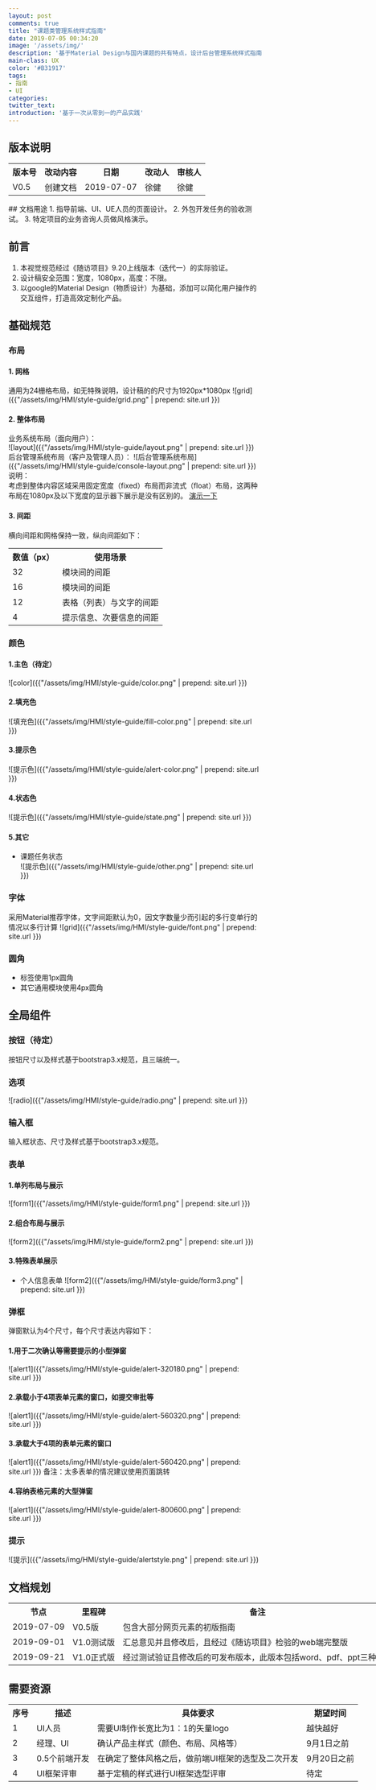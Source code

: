 ```yaml
---
layout: post
comments: true
title: "课题类管理系统样式指南"
date: 2019-07-05 00:34:20
image: '/assets/img/'
description: '基于Material Design与国内课题的共有特点，设计后台管理系统样式指南'
main-class: UX
color: '#B31917'
tags:
- 指南
- UI
categories:
twitter_text:
introduction: '基于一次从零到一的产品实践'
---
```

## 版本说明
<table style="width: 800px;">
    <tbody>
        <tr>
            <th>版本号</th>
            <th>改动内容</th>
            <th>日期</th>
            <th>改动人</th>
            <th>审核人</th>
        </tr>
        <tr>
            <td>V0.5</td>
            <td>创建文档</td>
            <td>2019-07-07</td>
            <td>徐健</td>
            <td>徐健</td>
        </tr>
    </tbody>
</table>
## 文档用途
1. 指导前端、UI、UE人员的页面设计。
2. 外包开发任务的验收测试。
3. 特定项目的业务咨询人员做风格演示。

## 前言
1. 本视觉规范经过《随访项目》9.20上线版本（迭代一）的实际验证。
2. 设计稿安全范围：宽度，1080px，高度：不限。
3. 以google的Material Design（物质设计）为基础，添加可以简化用户操作的交互组件，打造高效定制化产品。  

## 基础规范
### 布局
#### 1. 网格  

通用为24栅格布局，如无特殊说明，设计稿的的尺寸为1920px*1080px
![grid]({{"/assets/img/HMI/style-guide/grid.png" | prepend: site.url }})  

#### 2. 整体布局
业务系统布局（面向用户）：  
![layout]({{"/assets/img/HMI/style-guide/layout.png" | prepend: site.url }})  
后台管理系统布局（客户及管理人员）：
![后台管理系统布局]({{"/assets/img/HMI/style-guide/console-layout.png" | prepend: site.url }})
说明：  
    考虑到整体内容区域采用固定宽度（fixed）布局而非流式（float）布局，这两种布局在1080px及以下宽度的显示器下展示是没有区别的。
    [演示一下](http://localhost:8000/userCenter/Workplace)
#### 3. 间距  
横向间距和网格保持一致，纵向间距如下：
<table style="width: 800px;">
    <tbody>
        <tr>
            <th>数值（px）</th>
            <th>使用场景</th>
        </tr>
        <tr>
            <td>32</td>
            <td>模块间的间距</td>
        </tr>
        <tr>
            <td>16</td>
            <td>模块间的间距</td>
        </tr>
        <tr>
            <td>12</td>
            <td>表格（列表）与文字的间距</td>
        </tr>
        <tr>
            <td>4</td>
            <td>提示信息、次要信息的间距</td>
        </tr>
    </tbody>
</table>

### 颜色  

#### 1.主色（待定）
![color]({{"/assets/img/HMI/style-guide/color.png" | prepend: site.url }})  

#### 2.填充色  
![填充色]({{"/assets/img/HMI/style-guide/fill-color.png" | prepend: site.url }})  
#### 3.提示色
![提示色]({{"/assets/img/HMI/style-guide/alert-color.png" | prepend: site.url }})  
#### 4.状态色
![提示色]({{"/assets/img/HMI/style-guide/state.png" | prepend: site.url }})  
#### 5.其它
- 课题任务状态  
![提示色]({{"/assets/img/HMI/style-guide/other.png" | prepend: site.url }})  

### 字体
采用Material推荐字体，文字间距默认为0，因文字数量少而引起的多行变单行的情况以多行计算
![grid]({{"/assets/img/HMI/style-guide/font.png" | prepend: site.url }})

### 圆角
- 标签使用1px圆角
- 其它通用模块使用4px圆角

## 全局组件
### 按钮（待定）
按钮尺寸以及样式基于bootstrap3.x规范，且三端统一。
### 选项
![radio]({{"/assets/img/HMI/style-guide/radio.png" | prepend: site.url }})
### 输入框
输入框状态、尺寸及样式基于bootstrap3.x规范。
### 表单
#### 1.单列布局与展示
![form1]({{"/assets/img/HMI/style-guide/form1.png" | prepend: site.url }})
#### 2.组合布局与展示
![form2]({{"/assets/img/HMI/style-guide/form2.png" | prepend: site.url }})
#### 3.特殊表单展示
- 个人信息表单
![form2]({{"/assets/img/HMI/style-guide/form3.png" | prepend: site.url }})

### 弹框
弹窗默认为4个尺寸，每个尺寸表达内容如下：
#### 1.用于二次确认等需要提示的小型弹窗
![alert1]({{"/assets/img/HMI/style-guide/alert-320180.png" | prepend: site.url }})
#### 2.承载小于4项表单元素的窗口，如提交审批等
![alert1]({{"/assets/img/HMI/style-guide/alert-560320.png" | prepend: site.url }})
#### 3.承载大于4项的表单元素的窗口
![alert1]({{"/assets/img/HMI/style-guide/alert-560420.png" | prepend: site.url }})
备注：太多表单的情况建议使用页面跳转
#### 4.容纳表格元素的大型弹窗
![alert1]({{"/assets/img/HMI/style-guide/alert-800600.png" | prepend: site.url }})
### 提示
![提示]({{"/assets/img/HMI/style-guide/alertstyle.png" | prepend: site.url }})

## 文档规划
<table style="width: 800px;">
    <tbody>
        <tr>
            <th>节点</th>
            <th>里程碑</th>
            <th>备注</th>
        </tr>
        <tr>
            <td>2019-07-09</td>
            <td>V0.5版</td>
            <td>包含大部分网页元素的初版指南</td>
        </tr>
        <tr>
            <td>2019-09-01</td>
            <td>V1.0测试版</td>
            <td>汇总意见并且修改后，且经过《随访项目》检验的web端完整版</td>
        </tr>
        <tr>
            <td>2019-09-21</td>
            <td>V1.0正式版</td>
            <td>经过测试验证且修改后的可发布版本，此版本包括word、pdf、ppt三种格式</td>
        </tr>
    </tbody>
</table>

## 需要资源
<table style="width: 800px;">
    <tbody>
        <tr>
            <th>序号</th>
            <th>描述</th>
            <th>具体要求</th>
            <th>期望时间</th>
        </tr>
        <tr>
            <td>1</td>
            <td>UI人员</td>
            <td>需要UI制作长宽比为1：1的矢量logo</td>
            <td>越快越好</td>
        </tr>
        <tr>
            <td>2</td>
            <td>经理、UI</td>
            <td>确认产品主样式（颜色、布局、风格等）</td>
            <td>9月1日之前</td>
        </tr>
        <tr>
            <td>3</td>
            <td>0.5个前端开发</td>
            <td>在确定了整体风格之后，做前端UI框架的选型及二次开发</td>
            <td>9月20日之前</td>
        </tr>
          <tr>
            <td>4</td>
            <td>UI框架评审</td>
            <td>基于定稿的样式进行UI框架选型评审</td>
            <td>待定</td>
        </tr>
    </tbody>
</table>